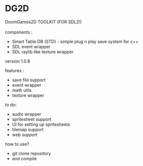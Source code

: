 # DG2D 
DoomGames2D TOOLKIT (FOR SDL2!)
<br>
<br>
components :<br>
-  Smart Table DB (STD) - simple plug n play save system for c++
-  SDL event wrapper
-  SDL raylib like texture wrapper

version 1.0.8

features :
- save file support
- event wrapper
- math utils
- texture wrapper

to do:
- audio wrapper
- spritesheet support
- UI for setting up spritesheets
- tilemap support
- web support

how to use?
- git clone repository
- and compile
